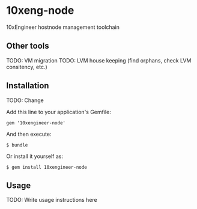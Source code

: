 # 10xeng-node

10xEngineer hostnode management toolchain

## Other tools

TODO: VM migration
TODO: LVM house keeping (find orphans, check LVM consitency, etc.)

## Installation

TODO: Change

Add this line to your application's Gemfile:

    gem '10xengineer-node'

And then execute:

    $ bundle

Or install it yourself as:

    $ gem install 10xengineer-node

## Usage

TODO: Write usage instructions here


